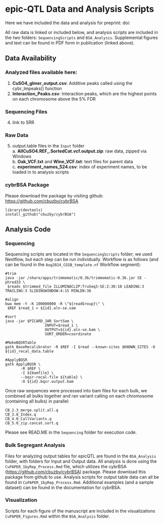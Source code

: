 # epic-QTL Data and Analysis Scripts
 
Here we have included the data and analysis for preprint: doi: 

All raw data is linked or included below, and analysis scripts are included in the two folders: `SequencingScripts` and `BSA_Analysis`. Supplemental figures and text can be found in PDF form in publication (linked above).

## Data Availability
### Analyzed files available here:
1. **CuSO4_glmer_output.csv**: Additive peaks called using the cybr_lmpeaks() function
2. **Interaction_Peaks.csv**: Interaction peaks, which are the highest points on each chromosome above the 5% FDR
   
### Sequencing Files
4. link to SRR

### Raw Data
5. output.table files in the `Input` folder  
   a. **AllCuSO4.REF_.SortedCat.vcf.output.zip**: raw data, zipped via Windows  
   b. **Oak_VCF.txt** and **Wine_VCF.txt**: text files for parent data  
   c. **experiment_names_524.csv**: index of experiment names, to be loaded in to analysis scripts  

### cybrBSA Package
Please download the package by visiting github: https://github.com/cbuzby/cybrBSA
```
library(devtools)
install_github("cbuzby/cybrBSA")
```


## Analysis Code
### Sequencing
Sequencing scripts are located in the `SequencingScripts` folder; we used Nextflow, but each step can be run individually. Workflow is as follows (and can be found in the `Aug2024_CGSB_template.nf` Workflow segment):  
```
#trim
java -jar /share/apps/trimmomatic/0.36/trimmomatic-0.36.jar SE -phred33 \
 $reads $trimmed_file ILLUMINACLIP:TruSeq3-SE:2:30:10 LEADING:3 TRAILING:3 SLIDINGWINDOW:4:15 MINLEN:36

#align
bwa mem -Y -K 100000000 -R \"${readGroup}\" \
 $REF $read_1 > ${id}.aln-se.sam

#sort
java -jar $PICARD_JAR SortSam \
                  INPUT=$read_1 \
                  OUTPUT=${id}.aln-se.bam \
                  SORT_ORDER=coordinate

#MakeBQSRTable
gatk BaseRecalibrator -R $REF -I $read --known-sites $KNOWN_SITES -O ${id}_recal_data.table

#ApplyBQSR
gatk ApplyBQSR \
	   -R $REF \
	   -I ${bamfile} \
	   --bqsr-recal-file ${table} \
	   -O ${id}.bqsr.output.bam
```

Once raw sequences were processed into bam files for each bulk, we combined all bulks together and ran variant calling on each chromosome (containing all bulks) in parallel:
```
CB_2.3_merge.split.all.q
CB_3.0_Index.q
CB_4.0_CallVariants.q
CB_5.0_zip.concat.sort.q
```

Please see READ.ME in the `Sequencing` folder for execution code.

### Bulk Segregant Analysis
Files for analyzing output tables for epicQTL are found in the `BSA_Analysis` folder, with folders for Input and Output data. All analysis is done using the `CuPAPER_1byRep_Process.Rmd` file, which utilizes the cybrBSA (https://github.com/cbuzby/cybrBSA) package. Please download this package from github to use. Analysis scripts for output table data can all be found in `CuPAPER_1byRep_Process.Rmd`. Additional examples (and a sample dataset) can be found in the documentation for cybrBSA.

### Visualization
Scripts for each figure of the manuscript are included in the visualizations `CuPAPER_Figures.Rmd` within the `BSA_Analysis` folder. 

